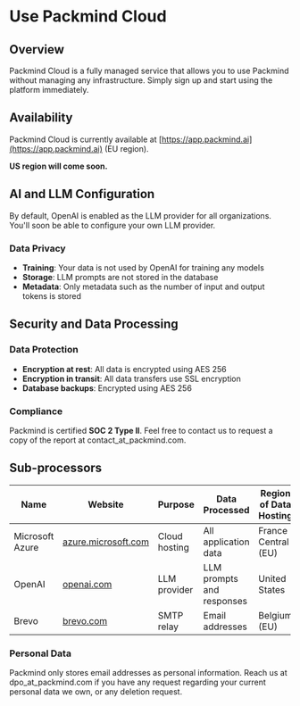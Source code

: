 # Use Packmind Cloud

## Overview

Packmind Cloud is a fully managed service that allows you to use Packmind without managing any infrastructure. Simply sign up and start using the platform immediately.

## Availability

Packmind Cloud is currently available at [https://app.packmind.ai](https://app.packmind.ai) (EU region).

**US region will come soon.**

## AI and LLM Configuration

By default, OpenAI is enabled as the LLM provider for all organizations. You'll soon be able to configure your own LLM provider.

### Data Privacy

- **Training**: Your data is not used by OpenAI for training any models
- **Storage**: LLM prompts are not stored in the database
- **Metadata**: Only metadata such as the number of input and output tokens is stored

## Security and Data Processing

### Data Protection

- **Encryption at rest**: All data is encrypted using AES 256
- **Encryption in transit**: All data transfers use SSL encryption
- **Database backups**: Encrypted using AES 256

### Compliance

Packmind is certified **SOC 2 Type II**. Feel free to contact us to request a copy of the report at contact_at_packmind.com.

## Sub-processors

| Name            | Website                                            | Purpose       | Data Processed            | Region of Data Hosting |
| --------------- | -------------------------------------------------- | ------------- | ------------------------- | ---------------------- |
| Microsoft Azure | [azure.microsoft.com](https://azure.microsoft.com) | Cloud hosting | All application data      | France Central (EU)    |
| OpenAI          | [openai.com](https://openai.com)                   | LLM provider  | LLM prompts and responses | United States          |
| Brevo           | [brevo.com](https://www.brevo.com)                 | SMTP relay    | Email addresses           | Belgium (EU)           |

### Personal Data

Packmind only stores email addresses as personal information. Reach us at dpo_at_packmind.com if you have any request regarding your current personal data we own, or any deletion request.
